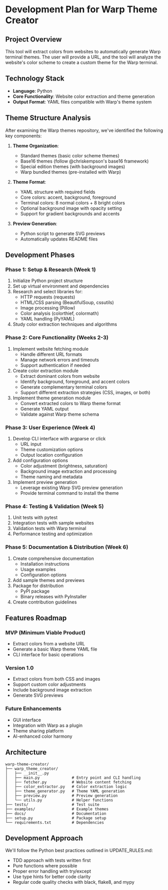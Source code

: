 # Development Plan for Warp Theme Creator

## Project Overview
This tool will extract colors from websites to automatically generate Warp terminal themes. The user will provide a URL, and the tool will analyze the website's color scheme to create a custom theme for the Warp terminal.

## Technology Stack
- **Language**: Python
- **Core Functionality**: Website color extraction and theme generation
- **Output Format**: YAML files compatible with Warp's theme system

## Theme Structure Analysis
After examining the Warp themes repository, we've identified the following key components:

1. **Theme Organization**:
   - Standard themes (basic color scheme themes)
   - Base16 themes (follow @chriskempson's base16 framework)
   - Special edition themes (with background images)
   - Warp bundled themes (pre-installed with Warp)

2. **Theme Format**:
   - YAML structure with required fields
   - Core colors: accent, background, foreground
   - Terminal colors: 8 normal colors + 8 bright colors
   - Optional background image with opacity setting
   - Support for gradient backgrounds and accents

3. **Preview Generation**:
   - Python script to generate SVG previews
   - Automatically updates README files

## Development Phases

### Phase 1: Setup & Research (Week 1)
1. Initialize Python project structure
2. Set up virtual environment and dependencies
3. Research and select libraries for:
   - HTTP requests (requests)
   - HTML/CSS parsing (BeautifulSoup, cssutils)
   - Image processing (Pillow)
   - Color analysis (colorthief, colormath)
   - YAML handling (PyYAML)
4. Study color extraction techniques and algorithms

### Phase 2: Core Functionality (Weeks 2-3)
1. Implement website fetching module
   - Handle different URL formats
   - Manage network errors and timeouts
   - Support authentication if needed
2. Create color extraction module
   - Extract dominant colors from website
   - Identify background, foreground, and accent colors
   - Generate complementary terminal colors
   - Support different extraction strategies (CSS, images, or both)
3. Implement theme generation module
   - Convert extracted colors to Warp theme format
   - Generate YAML output
   - Validate against Warp theme schema

### Phase 3: User Experience (Week 4)
1. Develop CLI interface with argparse or click
   - URL input
   - Theme customization options
   - Output location configuration
2. Add configuration options
   - Color adjustment (brightness, saturation)
   - Background image extraction and processing
   - Theme naming and metadata
3. Implement preview generation
   - Leverage existing Warp SVG preview generation
   - Provide terminal command to install the theme

### Phase 4: Testing & Validation (Week 5)
1. Unit tests with pytest
2. Integration tests with sample websites
3. Validation tests with Warp terminal
4. Performance testing and optimization

### Phase 5: Documentation & Distribution (Week 6)
1. Create comprehensive documentation
   - Installation instructions
   - Usage examples
   - Configuration options
2. Add sample themes and previews
3. Package for distribution
   - PyPI package
   - Binary releases with PyInstaller
4. Create contribution guidelines

## Features Roadmap

### MVP (Minimum Viable Product)
- Extract colors from a website URL
- Generate a basic Warp theme YAML file
- CLI interface for basic operations

### Version 1.0
- Extract colors from both CSS and images
- Support custom color adjustments
- Include background image extraction
- Generate SVG previews

### Future Enhancements
- GUI interface
- Integration with Warp as a plugin
- Theme sharing platform
- AI-enhanced color harmony

## Architecture

```
warp-theme-creator/
├── warp_theme_creator/
│   ├── __init__.py
│   ├── main.py              # Entry point and CLI handling
│   ├── fetcher.py           # Website content fetching
│   ├── color_extractor.py   # Color extraction logic
│   ├── theme_generator.py   # Theme YAML generation
│   ├── preview.py           # Preview generation
│   └── utils.py             # Helper functions
├── tests/                   # Test suite
├── examples/                # Example themes
├── docs/                    # Documentation
├── setup.py                 # Package setup
└── requirements.txt         # Dependencies
```

## Development Approach
We'll follow the Python best practices outlined in UPDATE_RULES.md:
- TDD approach with tests written first
- Pure functions where possible
- Proper error handling with try/except
- Use type hints for better code clarity
- Regular code quality checks with black, flake8, and mypy